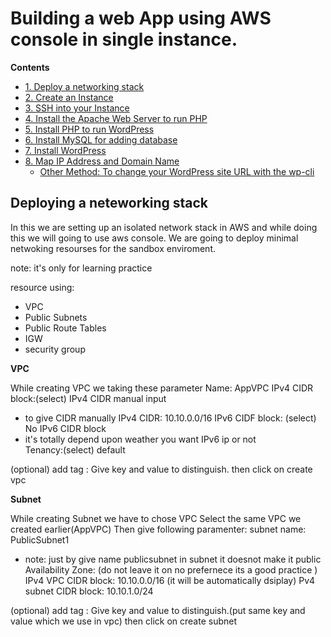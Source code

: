 # Building a web App using AWS console in single instance.
**Contents**
  - [1. Deploy a networking stack](#2-deploy-a-networking-stack)
  - [2. Create an Instance](#3-create-an-instance)
  - [3. SSH into your Instance](#4-ssh-into-your-instance)
  - [4. Install the Apache Web Server to run PHP](#5-install-the-apache-web-server-to-run-php)
  - [5. Install PHP to run WordPress](#6-install-php-to-run-wordpress)
  - [6. Install MySQL for adding database](#7-install-mysql-for-adding-database)
  - [7. Install WordPress](#8-install-wordpress)
  - [8. Map IP Address and Domain Name](#9-map-ip-address-and-domain-name)
    - [Other Method: To change your WordPress site URL with the wp-cli](#other-method-to-change-your-wordpress-site-url-with-the-wp-cli)

## Deploying a neteworking stack
In this we are setting up an isolated network stack in AWS and while doing this we will going to use aws console. We are going to deploy minimal netwoking resourses for the sandbox enviroment.

note: it's only for learning practice

resource using:
- VPC 
- Public Subnets
- Public Route Tables
- IGW
- security group

**VPC**

While creating VPC we taking these parameter
Name: AppVPC
IPv4 CIDR block:(select) IPv4 CIDR manual input 
- to give CIDR manually 
IPv4 CIDR: 10.10.0.0/16
IPv6 CIDF block: (select) No IPv6 CIDR block
- it's totally depend upon weather you want IPv6 ip or not   
Tenancy:(select) default

(optional)
add tag :
Give key and value to distinguish.
then click on create vpc

**Subnet**

While creating Subnet we have to chose VPC Select the same VPC we created earlier(AppVPC)
Then give following paramenter:
subnet name: PublicSubnet1 
- note: just by give name publicsubnet in subnet it doesnot make it public
Availability Zone: (do not leave it on no prefernece its a good practice )
IPv4 VPC CIDR block: 10.10.0.0/16 (it will be automatically dsiplay)
Pv4 subnet CIDR block: 10.10.1.0/24

(optional)
add tag :
Give key and value to distinguish.(put same key and value which we use in vpc)
then click on create subnet
